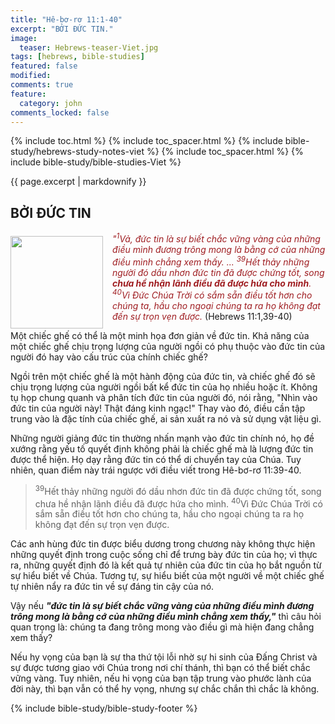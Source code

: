 ```yaml
---
title: "Hê-bơ-rơ 11:1-40"
excerpt: "BỞI ĐỨC TIN."
image:
  teaser: Hebrews-teaser-Viet.jpg
tags: [hebrews, bible-studies]
featured: false
modified:
comments: true
feature:
  category: john
comments_locked: false
---
```


{% include toc.html %}
{% include toc_spacer.html %}
{% include bible-study/hebrews-study-notes-viet %}
{% include toc_spacer.html %}
{% include bible-study/bible-studies-Viet %}

{{ page.excerpt | markdownify }}

## BỞI ĐỨC TIN
<div>
<p>
<img alt src="{{ site.url }}/assets/images/Hebrews-teaser.jpg" style="border: 0px none; margin: 7px 15px 0px 0px; max-width: 100%; height: 148px; padding: 0px; float: left;">
    <span style="color: rgb(159, 29, 33);"><i>"<sup>1</sup>Vả, đức tin là sự biết chắc vững vàng của những điều mình đương trông mong là bằng cớ của những điều mình chẳng xem thấy. ... <sup>39</sup>Hết thảy những người đó dầu nhơn đức tin đã được chứng tốt, song <strong>chưa hề nhận lãnh điều đã được hứa cho mình</strong>. <sup>40</sup>Vì Ðức Chúa Trời có sắm sẵn điều tốt hơn cho chúng ta, hầu cho ngoại chúng ta ra họ không đạt đến sự trọn vẹn được.</i></span> (Hebrews 11:1,39-40)
    </p>
</div>

Một chiếc ghế có thể là một minh họa đơn giản về đức tin. Khả năng của một chiếc ghế chịu trọng lượng của người ngồi có phụ thuộc vào đức tin của người đó hay vào cấu trúc của chính chiếc ghế?

Ngồi trên một chiếc ghế là một hành động của đức tin, và chiếc ghế đó sẽ chịu trọng lượng của người ngồi bất kể đức tin của họ nhiều hoặc ít. Không tụ họp chung quanh và phân tích đức tin của người đó, nói rằng, "Nhìn vào đức tin của người này! Thật đáng kinh ngạc!" Thay vào đó, điều cần tập trung vào là đặc tính của chiếc ghế, ai sản xuất ra nó và sử dụng vật liệu gì.

Những người giảng đức tin thường nhấn mạnh vào đức tin chính nó, họ đề xướng rằng yếu tố quyết định không phải là chiếc ghế mà là lượng đức tin được thể hiện. Họ dạy rằng đức tin có thể di chuyển tay của Chúa. Tuy nhiên, quan điểm này trái ngược với điều viết trong Hê-bơ-rơ 11:39-40.

>  <sup>39</sup>Hết thảy những người đó dầu nhơn đức tin đã được chứng tốt, song chưa hề nhận lãnh điều đã được hứa cho mình. <sup>40</sup>Vì Ðức Chúa Trời có sắm sẵn điều tốt hơn cho chúng ta, hầu cho ngoại chúng ta ra họ không đạt đến sự trọn vẹn được.

Các anh hùng đức tin được biểu dương trong chương này không thực hiện những quyết định trong cuộc sống chỉ để trưng bày đức tin của họ; vì thực ra, những quyết định đó là kết quả tự nhiên của đức tin của họ bắt nguồn từ sự hiểu biết về Chúa. Tương tự, sự hiểu biết của một người về một chiếc ghế tự nhiên nẩy ra đức tin về sự đáng tin cậy của nó.

Vậy nếu ***"đức tin là sự biết chắc vững vàng của những điều mình đương trông mong là bằng cớ của những điều mình chẳng xem thấy,"*** thì câu hỏi quan trọng là: chúng ta đang trông mong vào điều gì mà hiện đang chẳng xem thấy?

Nếu hy vọng của bạn là sự tha thứ tội lỗi nhờ sự hi sinh của Đấng Christ và sự được tương giao với Chúa trong nơi chí thánh, thì bạn có thể biết chắc vững vàng. Tuy nhiên, nếu hi vọng của bạn tập trung vào phước lành của đời này, thì bạn vẫn có thể hy vọng, nhưng sự chắc chắn thì chắc là không.

{% include bible-study/bible-study-footer %}
